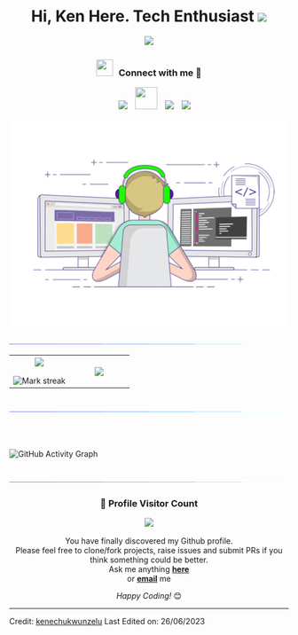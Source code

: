 <!---
kenechukwunzelu/kenechukwunzelu is a ✨ special ✨ repository because its `README.md` (this file) appears on your GitHub profile.
You can click the Preview link to take a look at your changes.
--->

<!--
==================== Header session ========================
-->

<h1 align="center"> Hi, Ken Here. Tech Enthusiast <img src="https://media.giphy.com/media/hvRJCLFzcasrR4ia7z/giphy.gif" width="35"></h1>
<p align="center">
  <a href="https://github.com/fairyland0926"><img src="https://readme-typing-svg.herokuapp.com/?lines=Tech%20Guru;Super%20Fast%20Learner;3%2B%20Years%20of%20Coding%20Experience;Always%20Learning%20New%20Tech&font=Pacifico&center=true&width=650&height=120&color=58a6ff&vCenter=true&size=45%22"></a>
</p>

<h3 align="center" > <img src="https://media.giphy.com/media/iY8CRBdQXODJSCERIr/giphy.gif" width="30" height="30" style="margin-right: 10px;">Connect with me 🤝 </h3>


<p align="center">

 <div align="center"  class="icons-social" style="margin-left: 10px;">
        <a style="margin-left: 10px;"  target="_blank" href="https://www.linkedin.com/in/kenechukwu-nzelu/">
			<img src="https://img.icons8.com/doodle/40/000000/linkedin--v2.png" ></a>
        <a style="margin-left: 10px;" target="_blank" href="https://github.com/kenechukwunzelu">
		<img src="https://cdn.iconscout.com/icon/free/png-256/web-earth-online-market-planet-search-secure-1-9563.png" width="40" height="40"></a>
        <a style="margin-left: 10px;" target="_blank" href="#">
			<img src="https://img.icons8.com/doodle/40/000000/instagram-new--v2.png"></a>
		<a style="margin-left: 10px;" target="_blank" href="https://twitter.com/nze_kens">
			<img src="https://img.icons8.com/doodle/1x/twitter-squared--v2.png" ></a> 
  </div>

</p>   

<!--
==================== Body session ========================
-->

<div align="center">
<img src="https://github.com/hhpr98/hhpr98/blob/main/gif/typing.gif" ></a>
</div>

<!--
==================== Stat session ========================
-->
<p  align="center">
<img src="https://github.com/hhpr98/hhpr98/blob/main/gif/barloading.gif"> 
                  
  <br>
  
  <table border="0" align="center">
<tr border="0">
<td width="50%" align="center">
  
  <img  align="center"  src="https://github-readme-stats.vercel.app/api?username=kenechukwunzelu&theme=cobalt&show_icons=true&count_private=true" />
  <br></br>
  <img  title="🔥 Get streak stats for your profile at git.io/streak-stats" alt="Mark streak" src="https://github-readme-streak-stats.herokuapp.com/?user=kenechukwunzelu&theme=dark&hide_border=true" />
  
</td>

<td width="50%" align="center">

  <img  align="center"  src="https://github-readme-stats.anuraghazra1.vercel.app/api/top-langs/?username=Kenechukwu&theme=dark&hide_border=true&no-bg=true&no-frame=true&langs_count=10"/>
  
  </td>
</tr>
</table>

<br>

<img src="https://github.com/hhpr98/hhpr98/blob/main/gif/barloading.gif">
</p>  
                                        
<br>

<br>
<p align="centre">
 
![GitHub Activity Graph](https://activity-graph.herokuapp.com/graph?username=kenechukwunzelu&bg_color=000000&color=4fff67&line=4fff67&point=ffffff&area=true&hide_border=true)  </p>

 <br> 
 
<img src="https://github.com/hhpr98/hhpr98/blob/main/gif/barloading.gif">
 
 <br>

<div align=center>
  <h3><b>📍 Profile Visitor Count</b></h3>
</div>
    
<!-- retro visitor counter -->  
<p align="center" >   
  <img src="https://profile-counter.glitch.me/kenechukwunzelu/count.svg" />  
</p>

<!--
==================== End session ========================
-->

<div align="center">

You have finally discovered my Github profile. <br>
Please feel free to clone/fork projects, raise issues and submit PRs if you think something could be better. <br>
Ask me anything <a href="https://github.com/kenechukwunzelu/kenechukwunzelu/issues/new"><b>here</b></a><br>
or <a href="mailto:nzelukenechukwu@gmail.com"><b>email</b></a> me

<i>Happy Coding!</i> 😊
</div>

------
Credit: [kenechukwunzelu](https://github.com/kenechukwunzelu)
Last Edited on:  26/06/2023
